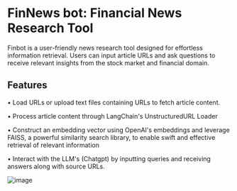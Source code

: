 
# FinNews bot: Financial News Research Tool

Finbot is a user-friendly news research tool designed for effortless information retrieval. Users can input article URLs and ask questions to receive relevant insights from the stock market and financial domain.

## Features

 • Load URLs or upload text files containing URLs to fetch article content.

 • Process article content through LangChain's UnstructuredURL Loader

 • Construct an embedding vector using OpenAI's embeddings and        leverage FAISS, a powerful similarity search library, to enable swift and effective retrieval of relevant information

 • Interact with the LLM's (Chatgpt) by inputting queries and receiving answers along with source URLs.

 ![image](https://github.com/patilhrishi18/Langchain/assets/36773551/ee4e73b6-674e-4847-88af-96b01f63c8b6)
